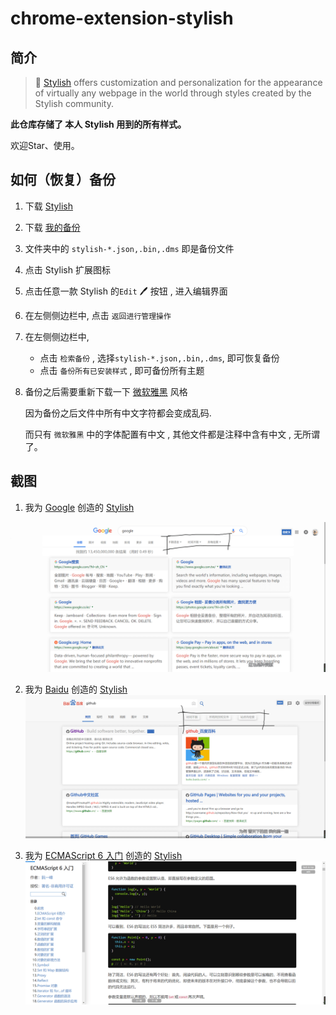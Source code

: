 



# chrome-extension-stylish

## 简介




> :star2: [Stylish](https://github.com/stylish-userstyles/stylish) offers customization and personalization for the appearance of virtually any webpage in the world through styles created by the Stylish community.



**此仓库存储了 本人 Stylish 用到的所有样式。**

欢迎Star、使用。



## 如何（恢复）备份

1. 下载 [Stylish](https://chrome.google.com/webstore/detail/stylish-custom-themes-for/fjnbnpbmkenffdnngjfgmeleoegfcffe)

2. 下载 [我的备份](https://github.com/Tomotoes/stylish/archive/v1.0.zip)

3. 文件夹中的 `stylish-*.json,.bin,.dms` 即是备份文件

4. 点击 Stylish 扩展图标

5. 点击任意一款 Stylish 的`Edit` :pen: 按钮 , 进入编辑界面

6. 在左侧侧边栏中, 点击 `返回进行管理操作`

7. 在左侧侧边栏中, 

   - 点击 `检索备份` , 选择`stylish-*.json,.bin,.dms`, 即可恢复备份
   - 点击 `备份所有已安装样式` , 即可备份所有主题

8. 备份之后需要重新下载一下 [微软雅黑](http://userstyles.org/styles/126234) 风格

   因为备份之后文件中所有中文字符都会变成乱码.

   而只有 `微软雅黑` 中的字体配置有中文 , 其他文件都是注释中含有中文 , 无所谓了。

   
## 截图

1. 我为 [Google](https://www.google.com) 创造的 [Stylish](https://userstyles.org/styles/168170/tomotoes-for-google)

  ![1548403400589](assets/README/1548403400589.png)

2. 我为 [Baidu](https://www.baidu.com) 创造的 [Stylish](https://userstyles.org/styles/168173/tomotoes-for-baidu)
  ![1548403429438](assets/README/1548403429438.png)

2. 我为 [ECMAScript 6 入门](http://es6.ruanyifeng.com/) 创造的 [Stylish](https://userstyles.org/styles/168173/tomotoes-for-baidu)
  ![1548403429438](assets/README/1548425079(1).jpg)